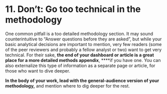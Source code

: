 # 11. Don’t: Go too technical in the methodology

One common pitfall is a too detailed methodology section. It may sound counterintuitive to “Answer questions before they are asked”, but while your basic analytical decisions are important to mention, very few readers (some of the peer reviewers and probably a fellow analyst or two) want to get very technical. For their sake, **the end of your dashboard or article is a great place for a more detailed methods appendix**, \*\*\*\*if you have one. You can also externalize this type of information as a separate page or article, for those who want to dive deeper.

**In the body of your work, lead with the general-audience version of your methodology,** and mention where to dig deeper for the rest.
